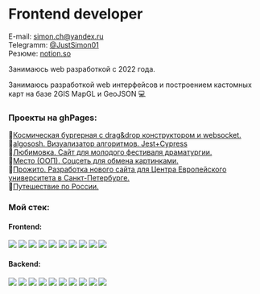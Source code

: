 # Frontend developer
E-mail: <a href="mailto:simon.ch@yandex.ru">simon.ch@yandex.ru</a>  
Telegramm: <a href="https://t.me/JustSimon01">@JustSimon01</a>  
Резюме: <a href="https://careful-wasp-426.notion.site/a90f3ddb7aeb4f909d1931182600b810">notion.so</a>  
<p>Занимаюсь web разработкой с 2022 года.</p>
<p>Занимаюсь разработкой web интерфейсов и построением кастомных карт на базе 2GIS MapGL и GeoJSON 💻</p>

<!--
### Над чем работаю сейчас?
- 🔭 Пишу Бекенд на Nest.js + PostgresSQL
-->
### Проекты на ghPages:
 📌<a href="https://justsimon01.github.io/Stellar-burgers/">Космическая бургерная с drag&drop конструктором и websocket.</a>  
 📌<a href="https://justsimon01.github.io/algososh/">algososh. Визуализатор алгоритмов. Jest+Cypress</a>  
 📌<a href="https://justsimon01.github.io/lubimovka-project/">Любимовка. Сайт для молодого фестиваля драматургии.</a>  
 📌<a href="https://justsimon01.github.io/mesto-project-oop/">Место (ООП). Соцсеть для обмена картинками.</a>  
 📌<a href="https://justsimon01.github.io/Prozito/">Прожито. Разработка нового сайта для Центра Европейского университета в Санкт-Петербурге.</a>  
 📌<a href="https://justsimon01.github.io/russian-travel/">Путешествие по России.</a> 

### Мой стек:
#### Frontend:
<p align="left">
  <img src="https://img.shields.io/badge/Javascript-323232?style=for-the-badge&logo=javascript&logoColor=yellow" />
  <img src="https://img.shields.io/badge/Typescript-323232?style=for-the-badge&logo=typescript&logoColor=blue" />
  <img src="https://img.shields.io/badge/React-323232?style=for-the-badge&logo=react&logoColor=61DAFB" />
  <img src="https://img.shields.io/badge/redux-323232?style=for-the-badge&logo=redux&logoColor=764ABC" />
  <img src="https://img.shields.io/badge/React router-323232?style=for-the-badge&logo=react router&logoColor=CA4245" />
  <img src="https://img.shields.io/badge/HTML5-323232?style=for-the-badge&logo=html5&logoColor=E34F26" />
  <img src="https://img.shields.io/badge/CSS3-323232?style=for-the-badge&logo=css3&logoColor=1572B6" />
  <img src="https://img.shields.io/badge/SASS-323232?style=for-the-badge&logo=sass&logoColor=CC6699" />
  <img src="https://img.shields.io/badge/Webpack-323232?style=for-the-badge&logo=webpack&logoColor=8DD6F9" />
  <img src="https://img.shields.io/badge/Figma-323232?style=for-the-badge&logo=figma&logoColor=F24E1E" />
</p>

#### Backend:
<p align="left">
  <img src="https://img.shields.io/badge/Node.js-323232?style=for-the-badge&logo=nodedotjs&logoColor=#339933" />
  <img src="https://img.shields.io/badge/Express-323232?style=for-the-badge&logo=express&logoColor=blue" />
  <img src="https://img.shields.io/badge/Mongoose-323232?style=for-the-badge&logo=mongoose&logoColor=764ABC" />
  <img src="https://img.shields.io/badge/MongoDB-323232?style=for-the-badge&logo=mongodb&logoColor=green" />
  <img src="https://img.shields.io/badge/Nest-323232?style=for-the-badge&logo=nestjs&logoColor=E0234E" />
  <img src="https://img.shields.io/badge/PostgreSQL-323232?style=for-the-badge&logo=postgresql&logoColor=blue" />
  <img src="https://img.shields.io/badge/Ubuntu-323232?style=for-the-badge&logo=ubuntu&logoColor=#E95420" />
  <img src="https://img.shields.io/badge/nginx-323232?style=for-the-badge&logo=nginx&logoColor=009639" />
  <img src="https://img.shields.io/badge/PM2-323232?style=for-the-badge&logo=pm2&logoColor=2B037A" />
  <img src="https://img.shields.io/badge/docker-323232?style=for-the-badge&logo=docker&logoColor=#2496ED" />
</p>

<!-- 
### Немного статистики:
![Anurag's GitHub stats](https://github-readme-stats-tawny-pi-55.vercel.app/api?username=JustSimon01&show_icons=true&theme=darcula&hide=issues&rank_icon=github)
[![Top Langs](https://github-readme-stats-tawny-pi-55.vercel.app/api/top-langs/?username=JustSimon01&layout=compact&theme=darcula)](https://github.com/anuraghazra/github-readme-stats)
-->
